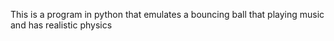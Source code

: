 This is a program in python that emulates a bouncing ball that playing music and has realistic physics
